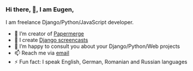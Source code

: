 ### Hi there, 👋, I am Eugen,

I am freelance Django/Python/JavaScript developer.

- 🌱 I’m creator of [Papermerge](https://www.papermerge.com)
- 🔭 I create [Django screencasts](https://django-lessons.com)
- 👯 I’m happy to consult you about your Django/Python/Web projects
- 📫 Reach me via [email](mailto:eugen@papermerge.com)
- ⚡ Fun fact: I speak English, German, Romanian and Russian languages
